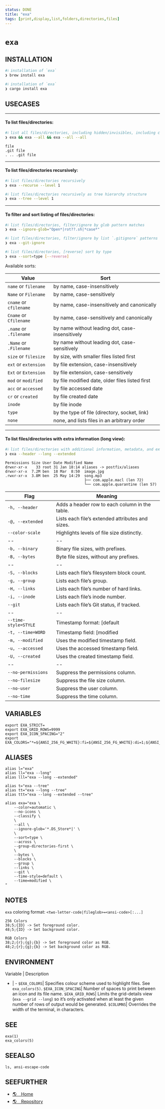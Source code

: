 ```yaml
---
status: DONE
title: "exa"
tags: [print,display,list,folders,directories,files]
---
```


# `exa`

## INSTALLATION


```bash
#ℹ︎ installation of `exa`
❯ brew install exa
```


```bash
#ℹ︎ installation of `exa`
❯ cargo install exa
```


## USECASES

----
#### To list files/directories:


```bash
#ℹ︎ list all files/directories, including hidden/invisibles, including current and parent
❯ exa && exa --all && exa --all --all
```

    file
    .git file
    . .. .git file

----
#### To list files/directories recursively:


```bash
#ℹ︎ list files/directories recursively
❯ exa --recurse --level 1
```


```bash
#ℹ︎ list files/directories recursively as tree hierarchy structure
❯ exa --tree --level 1
```


----
#### To filter and sort listing of files/directories:


```bash
#ℹ︎ list files/directories, filter/ignore by glob pattern matches
❯ exa --ignore-glob="Open*|rot??.sh|*case*"
```



```bash
#ℹ︎ list files/directories, filter/ignore by list `.gitignore` patterns mentioned
❯ exa --git-ignore
```



```bash
#ℹ︎ list files/directories, [reverse] sort by type
❯ exa --sort=type [--reverse]
```


Available sorts:

Value                  | Sort
---------------------- | -----------------------------------------------
`name` or `filename`   | by name, case-insensitively
`Name` or `Filename`   | by name, case-sensitively
`cname` or `cfilename` | by name, case-insensitively and canonically
`Cname` or `Cfilename` | by name, case-sensitively and canonically
`.name` or `.filename` | by name without leading dot, case-insensitively
`.Name` or `.Filename` | by name without leading dot, case-sensitively
`size` or `filesize`   | by size, with smaller files listed first
`ext` or `extension`   | by file extension, case-insensitively
`Ext` or `Extension`   | by file extension, case-sensitively
`mod` or `modified`    | by file modified date, older files listed first
`acc` or `accessed`    | by file accessed date
`cr` or `created`      | by file created date
`inode`                | by file inode
`type`                 | by the type of file (directory, socket, link)
`none`                 | none, and lists files in an arbitrary order

----
#### To list files/directories with extra information (long view):


```bash
#ℹ︎ list files/directories with additional information, metadata, and extended attributes
❯ exa --header --long --extended
```

    Permissions Size User Date Modified Name
    drwxr-xr-x    33 root 31 Jan 18:14 aliases -> postfix/aliases
    drwxr-xr-x  7.2M ben  18 Mar  8:50  image.jpg
    .rwxr-xr-x  3.8M ben  25 May 14:29  song.mp3
                                        ├── com.apple.macl (len 72)
                                        └── com.apple.quarantine (len 57)

Flag                 | Meaning
-------------------- | ---------------------------------------------------
`-h, --header`       | Adds a header row to each column in the table.
`-@, --extended`     | Lists each file’s extended attributes and sizes.
`--color-scale`      | Highlights levels of file size distinctly.
-- | --
`-b, --binary`       | Binary file sizes, with prefixes.
`-B, --bytes`        | Byte file sizes, without any prefixes.
-- | --
`-S, --blocks`       | Lists each file’s filesystem block count.
`-g, --group`        | Lists each file’s group.
`-H, --links`        | Lists each file’s number of hard links.
`-i, --inode`        | Lists each file’s inode number.
`--git`              | Lists each file’s Git status, if tracked.
-- | --
`--time-style=STYLE` | Timestamp format: [default|iso|long-iso|full-iso]
`-t, --time=WORD`    | Timestamp field: [modified|changed,accessed|created]
`-m, --modified`     | Uses the modified timestamp field.
`-u, --accessed`     | Uses the accessed timestamp field.
`-U, --created`      | Uses the created timestamp field.
-- | --
`--no-permissions`   | Suppress the permissions column.
`--no-filesize`      | Suppress the file size column.
`--no-user`          | Suppress the user column.
`--no-time`          | Suppress the time column.


## VARIABLES

    export EXA_STRICT=
    export EXA_GRID_ROWS=9999
    export EXA_ICON_SPACING="2"
    export EXA_COLORS="*=${ANSI_256_FG_WHITE}:fi=${ANSI_256_FG_WHITE}:di=1;${ANSI_256_FG_BRIGHT_MAGENTA}:ex=${ANSI_256_FG_WHITE}:pi=${ANSI_256_FG_WHITE}:so=${ANSI_256_FG_WHITE}:bd=${ANSI_256_FG_WHITE}:cd=${ANSI_256_FG_WHITE}:or=${ANSI_256_FG_WHITE}:ln=${ANSI_256_FG_WHITE}:lp=${ANSI_256_FG_MAGENTA}:or=${ANSI_BOLD};${ANSI_INVERSE};${ANSI_BLINK};${ANSI_STRIKETHROUGH};${ANSI_256_FG_BRIGHT_RED}:bO=${ANSI_BOLD};${ANSI_INVERSE};${ANSI_BLINK};${ANSI_STRIKETHROUGH};${ANSI_256_FG_BRIGHT_RED}:ga=${ANSI_256_FG_GREEN}:gm=${ANSI_256_FG_BLUE}:gd=${ANSI_256_FG_RED}:gv=${ANSI_256_FG_YELLOW}:gt=${ANSI_256_FG_MAGENTA}:da=${ANSI_256_FG_WHITE}:uu=${ANSI_256_FG_WHITE}:un=${ANSI_256_FG_WHITE}:gu=${ANSI_256_FG_WHITE}:gn=${ANSI_256_FG_WHITE}:bl=${ANSI_256_FG_CYAN}:sn=${ANSI_256_FG_BRIGHT_GREEN}:sb=${ANSI_256_FG_BRIGHT_GREEN}:df=${ANSI_256_FG_WHITE}:ds=${ANSI_256_FG_WHITE}:lc=${ANSI_256_FG_MAGENTA}:lm=${ANSI_256_FG_MAGENTA}:ur=${ANSI_BOLD};${ANSI_256_FG_BRIGHT_YELLOW}:uw=${ANSI_BOLD};${ANSI_256_FG_BRIGHT_RED}:ux=${ANSI_BOLD};${ANSI_256_FG_BRIGHT_GREEN}:ue=${ANSI_256_FG_BRIGHT_GREEN}:gr=${ANSI_256_FG_BRIGHT_YELLOW}:gw=${ANSI_256_FG_BRIGHT_RED}:gx=${ANSI_256_FG_BRIGHT_GREEN}:tr=${ANSI_256_FG_BRIGHT_YELLOW}:tw=${ANSI_256_FG_BRIGHT_RED}:tx=${ANSI_256_FG_BRIGHT_GREEN}:su=${ANSI_256_FG_WHITE}:sf=${ANSI_256_FG_WHITE}:xa=${ANSI_256_FG_WHITE}:in=${ANSI_ITALIC};${ANSI_256_FG_WHITE}:hd=${ANSI_256_FG_WHITE}:xx=${ANSI_DIM}:cc=${ANSI_INVERSE}:"

## ALIASES

    alias l="exa"
    alias ll="exa --long"
    alias lll="exa --long --extended"

    alias t="exa --tree"
    alias tt="exa --long --tree"
    alias ttt="exa --long --extended --tree"

    alias exa="exa \
        --color=automatic \
        --no-icons \
        --classify \
        \
        --all \
        --ignore-glob='*.DS_Store*|' \
        \
        --sort=type \
        --across \
        --group-directories-first \
        \
        --bytes \
        --blocks \
        --group \
        --links \
        --git \
        --time-style=default \
        --time=modified \
    "


## NOTES

`exa` coloring format: `<two-letter-code|fileglob>=<ansi-code>[:...]`

    256 Colors
    38;5;{ID} -> Set foreground color.
    48;5;{ID} -> Set background color.

    RGB Colors
    38;2;{r};{g};{b} -> Set foreground color as RGB.
    48;2;{r};{g};{b} -> Set background color as RGB.

## ENVIRONMENT

Variable | Description
- | -
`$EXA_COLORS`| Specifies colour scheme used to highlight files. See `exa_colors(5)`.
`$EXA_ICON_SPACING`| Number of spaces to print between an icon and its file name.
`$EXA_GRID_ROWS`| Limits the grid-details view (`exa --grid --long`) so it’s only activated when at least the given number of rows of output would be generated.
`$COLUMNS`| Overrides the width of the terminal, in characters.

## SEE

    exa(1)
    exa_colors(5)

## SEEALSO

    ls, ansi-escape-code

## SEEFURTHER

- [🌎 Home](https://the.exa.website/)
- [🌎 Repository](https://github.com/ogham/exa)
